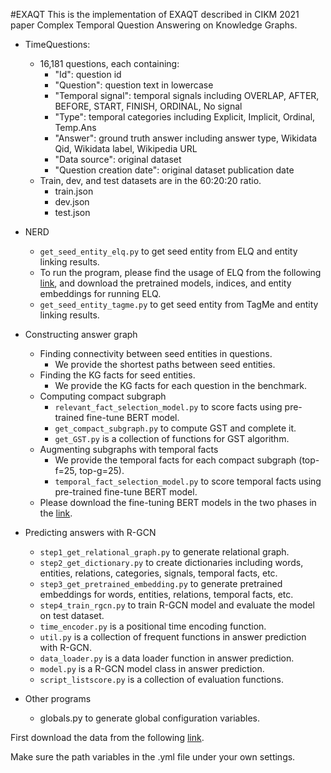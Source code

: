 #EXAQT
This is the implementation of EXAQT described in CIKM 2021 paper Complex Temporal Question Answering on Knowledge Graphs.

- TimeQuestions: 
    - 16,181 questions, each containing:
        - "Id": question id
        - "Question": question text in lowercase
        - "Temporal signal": temporal signals including OVERLAP, AFTER, BEFORE, START, FINISH, ORDINAL, No signal
        - "Type": temporal categories including Explicit, Implicit, Ordinal, Temp.Ans
        - "Answer": ground truth answer including answer type, Wikidata Qid,  Wikidata label, Wikipedia URL
        - "Data source": original dataset
        - "Question creation date": original dataset publication date 
    - Train, dev, and test datasets are in the 60:20:20 ratio.
        - train.json
        - dev.json
        - test.json
        
- NERD 
    - `get_seed_entity_elq.py` to get seed entity from ELQ and entity linking results.
    - To run the program, please find the usage of ELQ from the following [link](https://github.com/facebookresearch/BLINK/tree/master/elq), and download the pretrained models, indices, and entity embeddings for running ELQ.
    - `get_seed_entity_tagme.py` to get seed entity from TagMe and entity linking results.
    
- Constructing answer graph
  - Finding connectivity between seed entities in questions.
    - We provide the shortest paths between seed entities.
  - Finding the KG facts for seed entities.
    - We provide the KG facts for each question in the benchmark.
  - Computing compact subgraph
    - `relevant_fact_selection_model.py` to score facts using pre-trained fine-tune BERT model.
	- `get_compact_subgraph.py` to compute GST and complete it.
	- `get_GST.py` is a collection of functions for GST algorithm.
  - Augmenting subgraphs with temporal facts
    - We provide the temporal facts for each compact subgraph (top-f=25, top-g=25).
    - `temporal_fact_selection_model.py` to score temporal facts using pre-trained fine-tune BERT model.
  - Please download the fine-tuning BERT models in the two phases in the [link](https://www.dropbox.com/home/exaqt/data).
	     
- Predicting answers with R-GCN
	- `step1_get_relational_graph.py` to generate relational graph.
	- `step2_get_dictionary.py` to create dictionaries including words, entities, relations, categories, signals, temporal facts, etc. 
	- `step3_get_pretrained_embedding.py` to generate pretrained embeddings for words, entities, relations, temporal facts, etc.
    - `step4_train_rgcn.py` to train R-GCN model and evaluate the model on test dataset.
    - `time_encoder.py` is a positional time encoding function.
	- `util.py` is a collection of frequent functions in answer prediction with R-GCN.
	- `data_loader.py` is a data loader function in answer prediction.
	- `model.py` is a R-GCN model class in answer prediction.
	- `script_listscore.py` is a collection of evaluation functions. 

- Other programs
    - globals.py to generate global configuration variables.

First download the data from the following [link](https://www.dropbox.com/home/exaqt/data).

Make sure the path variables in the .yml file under your own settings.
